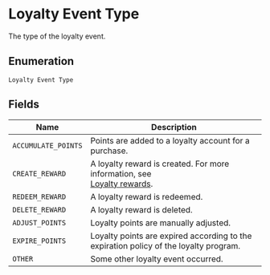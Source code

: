
# Loyalty Event Type

The type of the loyalty event.

## Enumeration

`Loyalty Event Type`

## Fields

| Name | Description |
|  --- | --- |
| `ACCUMULATE_POINTS` | Points are added to a loyalty account for a purchase. |
| `CREATE_REWARD` | A loyalty reward is created. For more information, see  <br>[Loyalty rewards](https://developer.squareup.com/docs/loyalty-api/overview/#loyalty-overview-loyalty-rewards). |
| `REDEEM_REWARD` | A loyalty reward is redeemed. |
| `DELETE_REWARD` | A loyalty reward is deleted. |
| `ADJUST_POINTS` | Loyalty points are manually adjusted. |
| `EXPIRE_POINTS` | Loyalty points are expired according to the<br>expiration policy of the loyalty program. |
| `OTHER` | Some other loyalty event occurred. |

